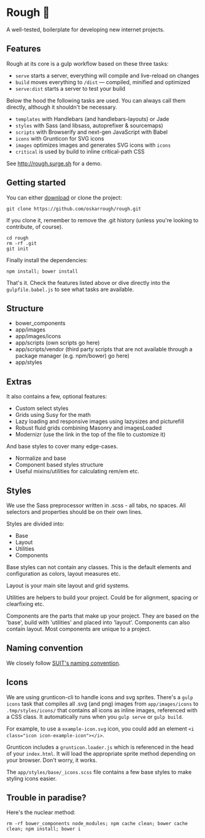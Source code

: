 # Rough  🌴

A well-tested, boilerplate for developing new internet projects.

## Features

Rough at its core is a gulp workflow based on these three tasks:

- `serve` starts a server, everything will compile and live-reload on changes
- `build` moves everything to `/dist` — compiled, minified and optimized
- `serve:dist` starts a server to test your build

Below the hood the following tasks are used. You can always call them directly, although it shouldn't be necessary.

- `templates` with Handlebars (and handlebars-layouts) or Jade
- `styles` with Sass (and libsass, autoprefixer & sourcemaps)
- `scripts` with Browserify and next-gen JavaScript with Babel
- `icons` with Grunticon for SVG icons
- `images` optimizes images and generates SVG icons with `icons`
- `critical` is used by build to inline critical-path CSS

See http://rough.surge.sh for a demo.

## Getting started

You can either [download](https://github.com/oskarrough/rough/archive/master.zip) or clone the project:

```
git clone https://github.com/oskarrough/rough.git
```

If you clone it, remember to remove the .git history (unless you're looking to contribute, of course).

```
cd rough
rm -rf .git
git init
```

Finally install the dependencies:

```
npm install; bower install
```

That's it. Check the features listed above or dive directly into the `gulpfile.babel.js` to see what tasks are available.

## Structure

- bower_components
- app/images
- app/images/icons
- app/scripts (own scripts go here)
- app/scripts/vendor (third party scripts that are not available through a package manager (e.g. npm/bower) go here)
- app/styles

## Extras

It also contains a few, optional features:

- Custom select styles
- Grids using Susy for the math
- Lazy loading and responsive images using lazysizes and picturefill
- Robust fluid grids combining Masonry and imagesLoaded
- Modernizr (use the link in the top of the file to customize it)

And base styles to cover many edge-cases.

- Normalize and base
- Component based styles structure
- Useful mixins/utilities for calculating rem/em etc.

## Styles

We use the Sass preprocessor written in .scss - all tabs, no spaces. All selectors and properties should be on their own lines.

Styles are divided into:

- Base
- Layout
- Utilities
- Components

Base styles can not contain any classes. This is the default elements and configuration as colors, layout measures etc.

Layout is your main site layout and grid systems.

Utilities are helpers to build your project. Could be for alignment, spacing or clearfixing etc.

Components are the parts that make up your project. They are based on the 'base', build with 'utilities' and placed into 'layout'. Components can also contain layout. Most components are unique to a project.

## Naming convention

We closely follow [SUIT's naming convention](https://github.com/suitcss/suit/blob/master/doc/naming-conventions.md).

## Icons

We are using grunticon-cli to handle icons and svg sprites. There's a `gulp icons` task that compiles all .svg (and png) images from `app/images/icons` to `.tmp/styles/icons/` that contains all icons as inline images, referenced with a CSS class. It automatically runs when you `gulp serve` or `gulp build`.

For example, to use a `example-icon.svg` icon, you could add an element `<i class="icon icon-example-icon"></i>`.

Grunticon includes a `grunticon.loader.js` which is referenced in the head of your `index.html`. It will load the appropriate sprite method depending on your browser. Don't worry, it works.

The `app/styles/base/_icons.scss` file contains a few base styles to make styling icons easier.

## Trouble in paradise?

Here's the nuclear method:

`rm -rf bower_components node_modules; npm cache clean; bower cache clean; npm install; bower i`

